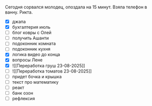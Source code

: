 Сегодня сорвался молодец, опоздала на 15 минут. Взяла телефон в ванну. Рикта.
- [x] джапа 
- [x] бухгалтерия июль
- [ ] блог ковры с Олей 
- [ ] получить Ашанти
- [ ] подоконник комната
- [ ] подоконник кухня
- [x] логика видео до конца
- [x] вопросы Лене
- [x] ![[Переработка груш 23-08-2025]]
- [ ] ![[Переработка томатов 23-08-2025]]
- [ ] придет бочка и крышка
- [ ] текст про математику
- [ ] реакт
- [ ] банк озон
- [ ] рефлексия 